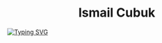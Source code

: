 <h1 align="center">Ismail Cubuk</h1>

<a href="https://git.io/typing-svg"><img src="https://readme-typing-svg.demolab.com?font=Fira+Code&weight=600&pause=1000&color=F7F7F7&center=true&vCenter=true&width=&height=&lines=Always+learning+new+things;Front+end+dev" alt="Typing SVG" /></a>
